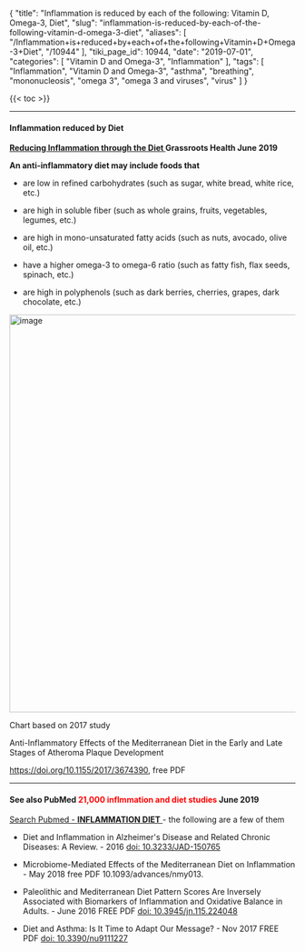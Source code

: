 {
    "title": "Inflammation is reduced by each of the following: Vitamin D, Omega-3, Diet",
    "slug": "inflammation-is-reduced-by-each-of-the-following-vitamin-d-omega-3-diet",
    "aliases": [
        "/Inflammation+is+reduced+by+each+of+the+following+Vitamin+D+Omega-3+Diet",
        "/10944"
    ],
    "tiki_page_id": 10944,
    "date": "2019-07-01",
    "categories": [
        "Vitamin D and Omega-3",
        "Inflammation"
    ],
    "tags": [
        "Inflammation",
        "Vitamin D and Omega-3",
        "asthma",
        "breathing",
        "mononucleosis",
        "omega 3",
        "omega 3 and viruses",
        "virus"
    ]
}


{{< toc >}}

---

#### Inflammation reduced by Diet

 **[Reducing Inflammation through the Diet ](http://campaign.r20.constantcontact.com/render?m=1102722411090&ca=5472bf23-3dcb-4dd9-bee8-03219b1413c7) Grassroots Health June 2019** 

 **An anti-inflammatory diet may include foods that** 

* are low in refined carbohydrates (such as sugar, white bread, white rice, etc.)

* are high in soluble fiber (such as whole grains, fruits, vegetables, legumes, etc.)

* are high in mono-unsaturated fatty acids (such as nuts, avocado, olive oil, etc.)

* have a higher omega-3 to omega-6 ratio (such as fatty fish, flax seeds, spinach, etc.)

* are high in polyphenols (such as dark berries, cherries, grapes, dark chocolate, etc.)

<img src="https://d1bk1kqxc0sym.cloudfront.net/attachments/jpeg/diet-reduces-inflammation.jpg" alt="image" width="700">

Chart based on 2017 study 

Anti-Inflammatory Effects of the Mediterranean Diet in the Early and Late Stages of Atheroma Plaque Development 

https://doi.org/10.1155/2017/3674390, free PDF

---

#### See also PubMed <span style="color:#F00;">21,000 inflmmation and diet studies</span> June 2019

[Search Pubmed -  **INFLAMMATION DIET** ](https://www.ncbi.nlm.nih.gov/pubmed) - the following are a few of them

* Diet and Inflammation in Alzheimer's Disease and Related Chronic Diseases: A Review. - 2016 [doi: 10.3233/JAD-150765](https://doi.org/10.3233/JAD-150765)

* Microbiome-Mediated Effects of the Mediterranean Diet on Inflammation - May 2018 free PDF 10.1093/advances/nmy013.

* Paleolithic and Mediterranean Diet Pattern Scores Are Inversely Associated with Biomarkers of Inflammation and Oxidative Balance in Adults. - June 2016 FREE PDF [doi: 10.3945/jn.115.224048](https://doi.org/10.3945/jn.115.224048)

* Diet and Asthma: Is It Time to Adapt Our Message? - Nov 2017 FREE PDF [doi: 10.3390/nu9111227](https://doi.org/10.3390/nu9111227)